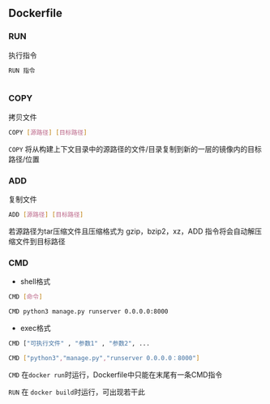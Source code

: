 <!--
 * @Description: 
 * @Version: 1.0
 * @Author: DaLao
 * @Email: dalao_li@163.com
 * @Date: 2021-03-17 17:13:31
 * @LastEditors: dalao
 * @LastEditTime: 2022-04-03 20:04:37
-->


## Dockerfile


### RUN

执行指令

```sh
RUN 指令
```

```sh

```


### COPY

拷贝文件

```sh
COPY [源路径] [目标路径]
```

`COPY` 将从构建上下文目录中的源路径的文件/目录复制到新的一层的镜像内的目标路径/位置



### ADD

复制文件

```sh
ADD [源路径] [目标路径]
```

若源路径为tar压缩文件且压缩格式为 gzip，bzip2，xz，ADD 指令将会自动解压缩文件到目标路径



### CMD

- shell格式

```sh
CMD [命令]
```

```sh
CMD python3 manage.py runserver 0.0.0.0:8000
```

- exec格式

```sh
CMD ["可执行文件" , "参数1" , "参数2", ...
```

```sh
CMD ["python3","manage.py","runserver 0.0.0.0：8000"]
```

`CMD` 在`docker run`时运行，Dockerfile中只能在末尾有一条CMD指令

`RUN` 在 `docker build`时运行，可出现若干此